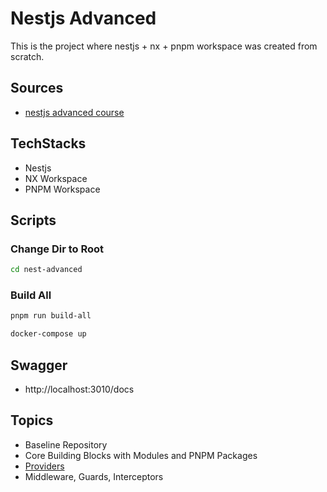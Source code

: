 # Nestjs Advanced

This is the project where nestjs + nx + pnpm workspace was created from scratch.

## Sources

- [nestjs advanced course](https://www.youtube.com/watch?v=YQQroQPDW38&list=PLIGDNOJWiL1-8hpXEDlD1UrphjmZ9aMT1)

## TechStacks

- Nestjs
- NX Workspace
- PNPM Workspace

## Scripts

### Change Dir to Root

```bash
cd nest-advanced
```

### Build All

```bash
pnpm run build-all
```

```bash
docker-compose up
```

## Swagger

- http://localhost:3010/docs

## Topics

- Baseline Repository
- Core Building Blocks with Modules and PNPM Packages
- [Providers](https://docs.nestjs.com/fundamentals/custom-providers#value-providers-usevalue)
- Middleware, Guards, Interceptors
